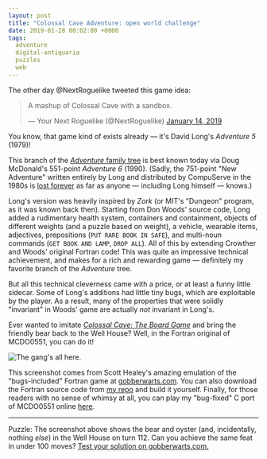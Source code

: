 ```yaml
---
layout: post
title: "Colossal Cave Adventure: open world challenge"
date: 2019-01-28 00:02:00 +0000
tags:
  adventure
  digital-antiquaria
  puzzles
  web
---
```


The other day @NextRoguelike tweeted this game idea:

<blockquote class="twitter-tweet" data-lang="en"><p lang="en" dir="ltr">A mashup of Colossal Cave with a sandbox.</p>&mdash; Your Next Roguelike (@NextRoguelike) <a href="https://twitter.com/NextRoguelike/status/1084791562515726336?ref_src=twsrc%5Etfw">January 14, 2019</a></blockquote> <script async src="https://platform.twitter.com/widgets.js" charset="utf-8"></script>

You know, that game kind of exists already — it's David Long's _Adventure 5_ (1979)!

This branch of the [_Adventure_ family tree](http://advent.jenandcal.familyds.org)
is best known today via Doug McDonald's 551-point _Adventure 6_ (1990). (Sadly, the 751-point
"New Adventure" written entirely by Long and distributed by CompuServe in the 1980s is
[lost forever](http://www.club.cc.cmu.edu/~ajo/in-search-of-LONG0751/readme.html) as far as anyone
— including Long himself — knows.)

Long's version was heavily inspired by _Zork_ (or MIT's "Dungeon" program, as it was known back then).
Starting from Don Woods' source code, Long added a rudimentary health system, containers and
containment, objects of different weights (and a puzzle based on weight), a vehicle, wearable items,
adjectives, prepositions (`PUT RARE BOOK IN SAFE`), and multi-noun commands (`GET BOOK AND LAMP`,
`DROP ALL`). All of this by extending Crowther and Woods' original Fortran code! This was quite an
impressive technical achievement, and makes for a rich and rewarding game —
definitely my favorite branch of the _Adventure_ tree.

But all this technical cleverness came with a price, or at least a funny little sidecar. Some of
Long's additions had little tiny bugs, which are exploitable by the player. As a result, many of
the properties that were solidly "invariant" in Woods' game are actually _not_ invariant in Long's.

Ever wanted to imitate [_Colossal Cave: The Board Game_](https://amzn.to/2CTdYx5)
and bring the friendly bear back to the Well House? Well, in the Fortran original of MCDO0551,
you can do it!

![The gang's all here.](/blog/images/2019-01-28-mcdo0551-sandbox-game.png)

This screenshot comes from Scott Healey's amazing emulation of the "bugs-included" Fortran game
at [gobberwarts.com](http://www.gobberwarts.com/index-551.html). You can also download the
Fortran source code from [my repo](https://github.com/Quuxplusone/Advent/tree/master/MCDO0551)
and build it yourself. Finally, for those readers with no sense of whimsy at all, you can play
my "bug-fixed" C port of MCDO0551 online [here](https://quuxplusone.github.io/Advent/play-551.html).

----

Puzzle: The screenshot above shows the bear and oyster (and, incidentally,
nothing _else_) in the Well House on turn 112. Can you achieve the same feat in under 100 moves?
[Test your solution on gobberwarts.com.](http://www.gobberwarts.com/index-551.html)
